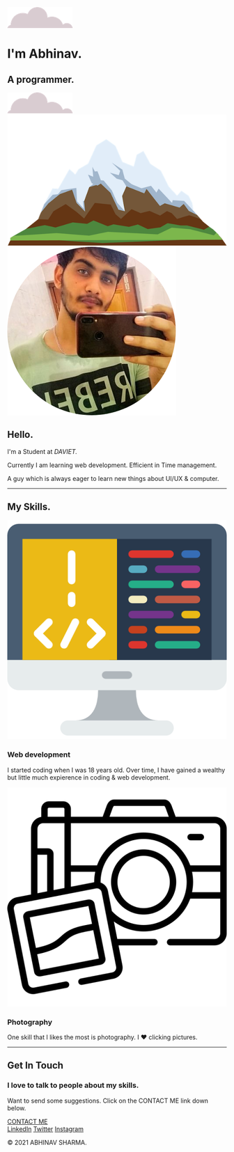 <html lang="en" dir="ltr">
  <head>
    <meta charset="utf-8">
    <title>Abhinav's Site</title>
    <link rel="stylesheet" href="styles.css">
    <link rel="icon" href="favicon.ico">
    <link rel="preconnect" href="https://fonts.gstatic.com">
    <link href="https://fonts.googleapis.com/css2?family=Dancing+Script&family=Merriweather:wght@300&family=Montserrat:wght@200&display=swap" rel="stylesheet">
  </head>
  <body>
  <div class="top-container">
    <img class="top-cloud" src="cloud.png" alt="cloud-img">
    <h1>I'm Abhinav.</h1>
    <h2>A programmer.</h2>
    <img class="bottom-cloud" src="cloud.png" alt="cloud-img">
    <img src="mountain.png" alt="mountain-img">
  </div>
  <div class="middle-container">
    <div class="profile">
      <img class="image" src="circle-cropped.png" alt="My image-img">
      <h2>Hello.</h2>
      <p class="intro">I'm a Student at <em>DAVIET.</em></p>
      <p class="intro">Currently I am learning web development. Efficient in Time management.</p>
      <p class="intro">A guy which is always eager to learn new things about UI/UX & computer.</p>
    </div>
    <hr>
    <div class="skills">
      <h2>My Skills.</h2>
      <div class="skill-row">
        <img class="coding" src="coding.png" alt="computer-img">
        <h3>Web development</h3>
        <p class="dev-description">I started coding when I was 18 years old. Over time, I have gained a wealthy but little much expierence in coding & web development.</p>
      </div>
      <div class="skill-row">
        <img class="photography" src="photography.png" alt="photography-img">
        <h3>Photography</h3>
        <p class="photo-description">One skill that I likes the most is photography. I ❤ clicking pictures. </p>
      </div>
    </div>
    <hr>
    <div class="contact-me">
      <h2>Get In Touch</h2>
      <h3>I love to talk to people about my skills.</h3>
      <p class="contact-msg">Want to send some suggestions. Click on the CONTACT ME link down below.</p>
      <a class="btn" href="mailto:abhinavv_as20@gmail.com">CONTACT ME</a>
    </div>
  </div>

  <div class="bottom-container">
    <a class="footer-link" href="https://www.linkedin.com/in/abhinav-sharma-5b35671a2/">LinkedIn</a>
    <a class="footer-link" href="https://twitter.com/sharmaa_abhinav">Twitter</a>
    <a class="footer-link" href="https://www.instagram.com/_abhinav_sharmaa_/">Instagram</a>
    <p class="copyright">© 2021 ABHINAV SHARMA.</p>
  </div>
</html>
